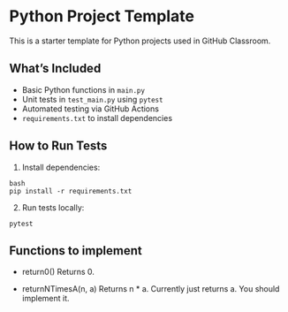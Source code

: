 # Python Project Template

This is a starter template for Python projects used in GitHub Classroom.

## What’s Included

- Basic Python functions in `main.py`
- Unit tests in `test_main.py` using `pytest`
- Automated testing via GitHub Actions
- `requirements.txt` to install dependencies

## How to Run Tests

1. Install dependencies:

```
bash
pip install -r requirements.txt
```

2. Run tests locally:
```
pytest
```

## Functions to implement
- return0()
Returns 0.

- returnNTimesA(n, a)
Returns n * a. Currently just returns a. You should implement it.
